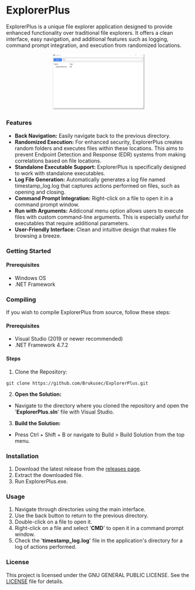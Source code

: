 # ExplorerPlus

ExplorerPlus is a unique file explorer application designed to provide enhanced functionality over traditional file explorers. It offers a clean interface, easy navigation, and additional features such as logging, command prompt integration, and execution from randomized locations.

<p align="center">
<img src="https://github.com/Brukusec/ExplorerPlus/blob/master/Explorer.jpg" width="50%" height="50%">
</p>

### Features
- **Back Navigation:** Easily navigate back to the previous directory.
- **Randomized Execution:** For enhanced security, ExplorerPlus creates random folders and executes files within these locations. This aims to prevent Endpoint Detection and Response (EDR) systems from making correlations based on file locations.
- **Standalone Executable Support:** ExplorerPlus is specifically designed to work with standalone executables.
- **Log File Generation:** Automatically generates a log file named timestamp_log.log that captures actions performed on files, such as opening and closing.
- **Command Prompt Integration:** Right-click on a file to open it in a command prompt window.
- **Run with Arguments:** Addiconal menu option allows users to execute files with custom command-line arguments. This is especially useful for executables that require additional parameters.
- **User-Friendly Interface:** Clean and intuitive design that makes file browsing a breeze.

### Getting Started

#### Prerequisites
- Windows OS
- .NET Framework


### Compiling
If you wish to compile ExplorerPlus from source, follow these steps:

#### Prerequisites
- Visual Studio (2019 or newer recommended)
- .NET Framework 4.7.2

#### Steps
1. Clone the Repository:
```
git clone https://github.com/Brukusec/ExplorerPlus.git
```
2. **Open the Solution:**
*  Navigate to the directory where you cloned the repository and open the '**ExplorerPlus.sln**' file with Visual Studio.
3. **Build the Solution:**
*  Press Ctrl + Shift + B or navigate to Build > Build Solution from the top menu.


### Installation
1. Download the latest release from the [releases page](https://github.com/Brukusec/ExplorerPlus/releases/tag/v1.0.0). <!-- Replace '#' with the actual link to your releases page if you have one. -->
1. Extract the downloaded file.
1. Run ExplorerPlus.exe.

### Usage
1. Navigate through directories using the main interface.
1. Use the back button to return to the previous directory.
1. Double-click on a file to open it.
1. Right-click on a file and select '**CMD**' to open it in a command prompt window.
1. Check the '**timestamp_log.log**' file in the application's directory for a log of actions performed.

### License

This project is licensed under the GNU GENERAL PUBLIC LICENSE. See the [LICENSE](https://github.com/Brukusec/ExplorerPlus/blob/master/LICENSE.txt) file for details.
